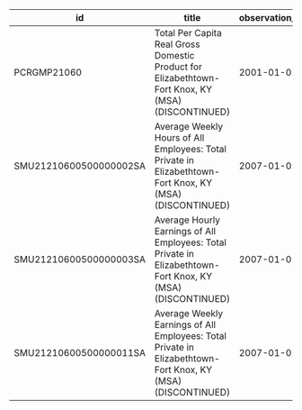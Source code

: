 | id                     | title                                                                                                       | observation_start   | observation_end   |
|------------------------|-------------------------------------------------------------------------------------------------------------|---------------------|-------------------|
| PCRGMP21060            | Total Per Capita Real Gross Domestic Product for Elizabethtown-Fort Knox, KY (MSA) (DISCONTINUED)           | 2001-01-01          | 2017-01-01        |
| SMU21210600500000002SA | Average Weekly Hours of All Employees: Total Private in Elizabethtown-Fort Knox, KY (MSA) (DISCONTINUED)    | 2007-01-01          | 2022-03-01        |
| SMU21210600500000003SA | Average Hourly Earnings of All Employees: Total Private in Elizabethtown-Fort Knox, KY (MSA) (DISCONTINUED) | 2007-01-01          | 2022-03-01        |
| SMU21210600500000011SA | Average Weekly Earnings of All Employees: Total Private in Elizabethtown-Fort Knox, KY (MSA) (DISCONTINUED) | 2007-01-01          | 2022-03-01        |